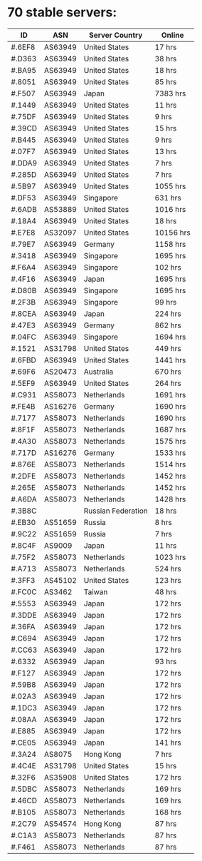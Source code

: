 # 70 stable servers:

| ID | ASN | Server Country | Online |
| ------ | ------ | ------ | ------ |
| #.6EF8 | AS63949 | United States | 17 hrs |
| #.D363 | AS63949 | United States | 38 hrs |
| #.BA95 | AS63949 | United States | 18 hrs |
| #.8051 | AS63949 | United States | 85 hrs |
| #.F507 | AS63949 | Japan | 7383 hrs |
| #.1449 | AS63949 | United States | 11 hrs |
| #.75DF | AS63949 | United States | 9 hrs |
| #.39CD | AS63949 | United States | 15 hrs |
| #.B445 | AS63949 | United States | 9 hrs |
| #.07F7 | AS63949 | United States | 13 hrs |
| #.DDA9 | AS63949 | United States | 7 hrs |
| #.285D | AS63949 | United States | 7 hrs |
| #.5B97 | AS63949 | United States | 1055 hrs |
| #.DF53 | AS63949 | Singapore | 631 hrs |
| #.6ADB | AS53889 | United States | 1016 hrs |
| #.18A4 | AS63949 | United States | 18 hrs |
| #.E7E8 | AS32097 | United States | 10156 hrs |
| #.79E7 | AS63949 | Germany | 1158 hrs |
| #.3418 | AS63949 | Singapore | 1695 hrs |
| #.F6A4 | AS63949 | Singapore | 102 hrs |
| #.4F16 | AS63949 | Japan | 1695 hrs |
| #.D80B | AS63949 | Singapore | 1695 hrs |
| #.2F3B | AS63949 | Singapore | 99 hrs |
| #.8CEA | AS63949 | Japan | 224 hrs |
| #.47E3 | AS63949 | Germany | 862 hrs |
| #.04FC | AS63949 | Singapore | 1694 hrs |
| #.1521 | AS31798 | United States | 449 hrs |
| #.6FBD | AS63949 | United States | 1441 hrs |
| #.69F6 | AS20473 | Australia | 670 hrs |
| #.5EF9 | AS63949 | United States | 264 hrs |
| #.C931 | AS58073 | Netherlands | 1691 hrs |
| #.FE4B | AS16276 | Germany | 1690 hrs |
| #.7177 | AS58073 | Netherlands | 1690 hrs |
| #.8F1F | AS58073 | Netherlands | 1687 hrs |
| #.4A30 | AS58073 | Netherlands | 1575 hrs |
| #.717D | AS16276 | Germany | 1533 hrs |
| #.876E | AS58073 | Netherlands | 1514 hrs |
| #.2DFE | AS58073 | Netherlands | 1452 hrs |
| #.265E | AS58073 | Netherlands | 1452 hrs |
| #.A6DA | AS58073 | Netherlands | 1428 hrs |
| #.3B8C |  | Russian Federation | 18 hrs |
| #.EB30 | AS51659 | Russia | 8 hrs |
| #.9C22 | AS51659 | Russia | 7 hrs |
| #.8C4F | AS9009 | Japan | 11 hrs |
| #.75F2 | AS58073 | Netherlands | 1023 hrs |
| #.A713 | AS58073 | Netherlands | 524 hrs |
| #.3FF3 | AS45102 | United States | 123 hrs |
| #.FC0C | AS3462 | Taiwan | 48 hrs |
| #.5553 | AS63949 | Japan | 172 hrs |
| #.3DDE | AS63949 | Japan | 172 hrs |
| #.36FA | AS63949 | Japan | 172 hrs |
| #.C694 | AS63949 | Japan | 172 hrs |
| #.CC63 | AS63949 | Japan | 172 hrs |
| #.6332 | AS63949 | Japan | 93 hrs |
| #.F127 | AS63949 | Japan | 172 hrs |
| #.59B8 | AS63949 | Japan | 172 hrs |
| #.02A3 | AS63949 | Japan | 172 hrs |
| #.1DC3 | AS63949 | Japan | 172 hrs |
| #.08AA | AS63949 | Japan | 172 hrs |
| #.E885 | AS63949 | Japan | 172 hrs |
| #.CE05 | AS63949 | Japan | 141 hrs |
| #.3A24 | AS8075 | Hong Kong | 7 hrs |
| #.4C4E | AS31798 | United States | 15 hrs |
| #.32F6 | AS35908 | United States | 172 hrs |
| #.5DBC | AS58073 | Netherlands | 169 hrs |
| #.46CD | AS58073 | Netherlands | 169 hrs |
| #.B105 | AS58073 | Netherlands | 168 hrs |
| #.2C79 | AS54574 | Hong Kong | 87 hrs |
| #.C1A3 | AS58073 | Netherlands | 87 hrs |
| #.F461 | AS58073 | Netherlands | 87 hrs |

